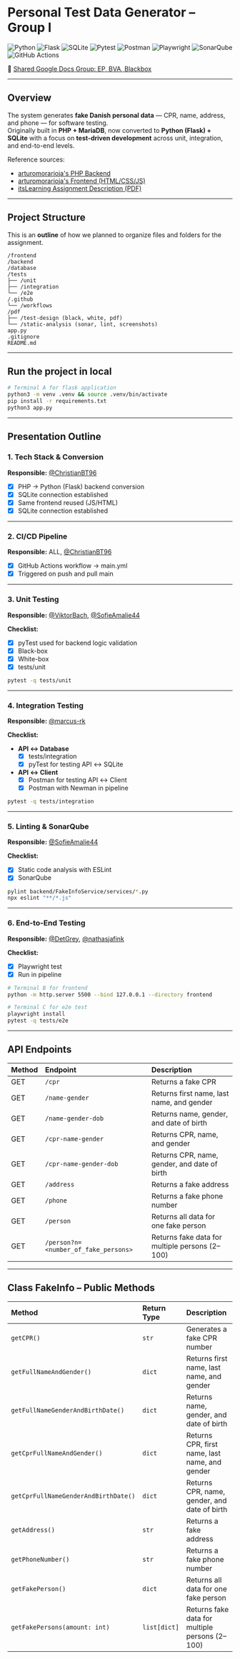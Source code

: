 # Personal Test Data Generator – Group I  
![Python](https://img.shields.io/badge/Python-3.11+-blue?logo=python)
![Flask](https://img.shields.io/badge/Backend-Flask-lightgrey?logo=flask)
![SQLite](https://img.shields.io/badge/Database-SQLite-blue?logo=sqlite)
![Pytest](https://img.shields.io/badge/Tests-Pytest-green?logo=pytest)
![Postman](https://img.shields.io/badge/API-Postman-orange?logo=postman)
![Playwright](https://img.shields.io/badge/E2E-Playwright-purple?logo=microsoft)
![SonarQube](https://img.shields.io/badge/Static--Analysis-SonarQube-lightblue?logo=sonarqube)
![GitHub Actions](https://img.shields.io/badge/CI/CD-GitHub%20Actions-black?logo=githubactions)

📄 [Shared Google Docs Group: EP, BVA, Blackbox](https://docs.google.com/document/d/1GW89MWnAXZi4asn5hTVEzcce-luUpV88KWaRfE0m8N4/edit?tab=t.0)

---

## Overview  
The system generates **fake Danish personal data** — CPR, name, address, and phone — for software testing.  
Originally built in **PHP + MariaDB**, now converted to **Python (Flask) + SQLite** with a focus on **test-driven development** across unit, integration, and end-to-end levels.

Reference sources:  
- [arturomorarioja's PHP Backend](https://github.com/arturomorarioja/fake_info/)  
- [arturomorarioja's Frontend (HTML/CSS/JS)](https://github.com/arturomorarioja/js_fake_info_frontend)  
- [itsLearning Assignment Description (PDF)](https://github.com/Group-I-Personal-Test-Data-Generator/Personal-Test-Data-Generator/blob/main/First_Mandatory_Assignment.pdf)

---

## Project Structure
This is an **outline** of how we planned to organize files and folders for the assignment. 
```
/frontend
/backend
/database
/tests
├── /unit
├── /integration
└── /e2e
/.github
└── /workflows
/pdf
├── /test-design (black, white, pdf)
└── /static-analysis (sonar, lint, screenshots)
app.py
.gitignore
README.md
```

---
## Run the project in local

```bash
# Terminal A for flask application
python3 -m venv .venv && source .venv/bin/activate
pip install -r requirements.txt
python3 app.py
```

---

## Presentation Outline

### 1. Tech Stack & Conversion
**Responsible:** [@ChristianBT96](https://github.com/ChristianBT96)

- [x] PHP → Python (Flask) backend conversion
- [x] SQLite connection established
- [x] Same frontend reused (JS/HTML)  
- [x] SQLite connection established

---

### 2. CI/CD Pipeline
**Responsible:** ALL, [@ChristianBT96](https://github.com/ChristianBT96)

- [x] GitHub Actions workflow → main.yml
- [x] Triggered on push and pull main

---

### 3. Unit Testing  
**Responsible:** [@ViktorBach](https://github.com/ViktorBach), [@SofieAmalie44](https://github.com/SofieAmalie44)

**Checklist:**  
- [x] pyTest used for backend logic validation 
- [x] Black-box 
- [x] White-box 
- [x] tests/unit

```bash
pytest -q tests/unit
``` 

---

### 4. Integration Testing  
**Responsible:** [@marcus-rk](https://github.com/marcus-rk)  

**Checklist:**  

- **API ↔ Database**  
  - [x] tests/integration 
  - [x] pyTest for testing API ↔ SQLite
- **API ↔ Client**  
  - [x] Postman for testing API ↔ Client
  - [x] Postman with Newman in pipeline

```bash
pytest -q tests/integration
```  

---

### 5. Linting & SonarQube
**Responsible:** [@SofieAmalie44](https://github.com/SofieAmalie44)

**Checklist:**  
- [x] Static code analysis with ESLint 
- [x] SonarQube 

```bash
pylint backend/FakeInfoService/services/*.py
npx eslint "**/*.js"
```  

---

### 6. End-to-End Testing 
**Responsible:** [@DetGrey](https://github.com/DetGrey), [@nathasjafink](https://github.com/nathasjafink)  

**Checklist:**  
- [x] Playwright test
- [x] Run in pipeline

```bash
# Terminal B for frontend
python -m http.server 5500 --bind 127.0.0.1 --directory frontend

# Terminal C for e2e test
playwright install
pytest -q tests/e2e
``` 

---

## API Endpoints

| Method | Endpoint | Description |
|:-------|:----------|:-------------|
| GET | `/cpr` | Returns a fake CPR |
| GET | `/name-gender` | Returns first name, last name, and gender |
| GET | `/name-gender-dob` | Returns name, gender, and date of birth |
| GET | `/cpr-name-gender` | Returns CPR, name, and gender |
| GET | `/cpr-name-gender-dob` | Returns CPR, name, gender, and date of birth |
| GET | `/address` | Returns a fake address |
| GET | `/phone` | Returns a fake phone number |
| GET | `/person` | Returns all data for one fake person |
| GET | `/person?n=<number_of_fake_persons>` | Returns fake data for multiple persons (2–100) |

---

## Class FakeInfo – Public Methods

| Method | Return Type | Description |
|:--------|:-------------|:-------------|
| `getCPR()` | `str` | Generates a fake CPR number |
| `getFullNameAndGender()` | `dict` | Returns first name, last name, and gender |
| `getFullNameGenderAndBirthDate()` | `dict` | Returns name, gender, and date of birth |
| `getCprFullNameAndGender()` | `dict` | Returns CPR, first name, last name, and gender |
| `getCprFullNameGenderAndBirthDate()` | `dict` | Returns CPR, name, gender, and date of birth |
| `getAddress()` | `str` | Returns a fake address |
| `getPhoneNumber()` | `str` | Returns a fake phone number |
| `getFakePerson()` | `dict` | Returns all data for one fake person |
| `getFakePersons(amount: int)` | `list[dict]` | Returns fake data for multiple persons (2–100) |
